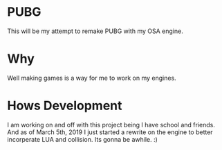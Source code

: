 # PUBG 

This will be my attempt to remake PUBG with my OSA engine.

# Why

Well making games is a way for me to work on my engines.

# Hows Development

I am working on and off with this project being I have school and friends. And as of March 5th, 2019 I just started a rewrite on the engine to better incorperate LUA and collision. Its gonna be awhile. :)
